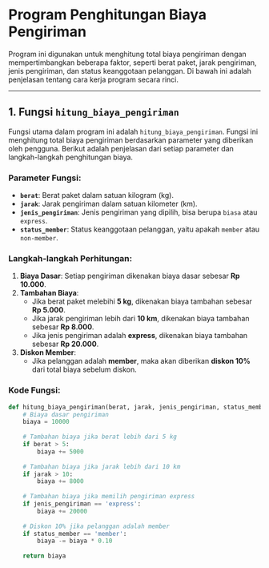 # Program Penghitungan Biaya Pengiriman

Program ini digunakan untuk menghitung total biaya pengiriman dengan mempertimbangkan beberapa faktor, seperti berat paket, jarak pengiriman, jenis pengiriman, dan status keanggotaan pelanggan. Di bawah ini adalah penjelasan tentang cara kerja program secara rinci.

---

## 1. **Fungsi `hitung_biaya_pengiriman`**

Fungsi utama dalam program ini adalah `hitung_biaya_pengiriman`. Fungsi ini menghitung total biaya pengiriman berdasarkan parameter yang diberikan oleh pengguna. Berikut adalah penjelasan dari setiap parameter dan langkah-langkah penghitungan biaya.

### Parameter Fungsi:
- **`berat`**: Berat paket dalam satuan kilogram (kg).
- **`jarak`**: Jarak pengiriman dalam satuan kilometer (km).
- **`jenis_pengiriman`**: Jenis pengiriman yang dipilih, bisa berupa `biasa` atau `express`.
- **`status_member`**: Status keanggotaan pelanggan, yaitu apakah `member` atau `non-member`.

### Langkah-langkah Perhitungan:
1. **Biaya Dasar**: Setiap pengiriman dikenakan biaya dasar sebesar **Rp 10.000**.
2. **Tambahan Biaya**:
   - Jika berat paket melebihi **5 kg**, dikenakan biaya tambahan sebesar **Rp 5.000**.
   - Jika jarak pengiriman lebih dari **10 km**, dikenakan biaya tambahan sebesar **Rp 8.000**.
   - Jika jenis pengiriman adalah **express**, dikenakan biaya tambahan sebesar **Rp 20.000**.
3. **Diskon Member**: 
   - Jika pelanggan adalah **member**, maka akan diberikan **diskon 10%** dari total biaya sebelum diskon.

### Kode Fungsi:
```python
def hitung_biaya_pengiriman(berat, jarak, jenis_pengiriman, status_member):
    # Biaya dasar pengiriman
    biaya = 10000
    
    # Tambahan biaya jika berat lebih dari 5 kg
    if berat > 5:
        biaya += 5000
    
    # Tambahan biaya jika jarak lebih dari 10 km
    if jarak > 10:
        biaya += 8000
    
    # Tambahan biaya jika memilih pengiriman express
    if jenis_pengiriman == 'express':
        biaya += 20000
    
    # Diskon 10% jika pelanggan adalah member
    if status_member == 'member':
        biaya -= biaya * 0.10
    
    return biaya

